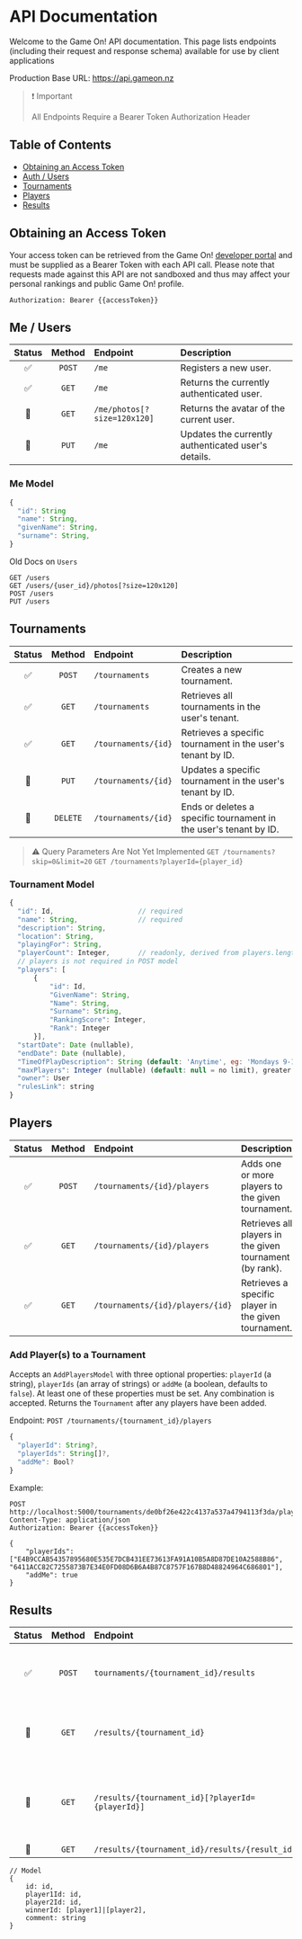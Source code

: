 # API Documentation

Welcome to the Game On! API documentation. This page lists endpoints (including their request and response schema) available for use by client applications

Production Base URL: https://api.gameon.nz

> ❗ Important
>
> All Endpoints Require a Bearer Token Authorization Header

## Table of Contents

- [Obtaining an Access Token](#obtaining-an-access-token)
- [Auth / Users](#me--users)
- [Tournaments](#tournaments)
- [Players](#players)
- [Results](#resuls)

## Obtaining an Access Token
Your access token can be retrieved from the Game On! [developer portal](https://gameon.nz/developer) and must be supplied as a Bearer Token with each API call. Please note that requests made against this API are not sandboxed and thus may affect your personal rankings and public Game On! profile.

    Authorization: Bearer {{accessToken}}

## Me / Users

| Status | Method | Endpoint | Description  |
|:----:|:----:|:-----|:--------|
| ✅ | `POST` | `/me`   | Registers a new user. |
| ✅ | `GET` |`/me`   | Returns the currently authenticated user.  |
| 🔴 | `GET` |`/me/photos[?size=120x120]`   | Returns the avatar of the current user.  |
| 🔴 | `PUT` |`/me`   | Updates the currently authenticated user's details.  |

### Me Model
```javascript
{
  "id": String
  "name": String,
  "givenName": String,
  "surname": String,
}
```

Old Docs on `Users`

    GET /users
    GET /users/{user_id}/photos[?size=120x120]
    POST /users
    PUT /users

## Tournaments

| Status | Method | Endpoint | Description  |
|:----:|:----:|:-----|:--------|
| ✅ | `POST` |`/tournaments`   | Creates a new tournament. |
| ✅ | `GET` |`/tournaments`   | Retrieves all tournaments in the user's tenant. |
| ✅ | `GET` |`/tournaments/{id}`   | Retrieves a specific tournament in the user's tenant by ID. |
| 🔴 | `PUT` |`/tournaments/{id}`   | Updates a specific tournament in the user's tenant by ID. |
| 🔴 | `DELETE` |`/tournaments/{id}`   | Ends or deletes a specific tournament in the user's tenant by ID. |

> ⚠️ Query Parameters Are Not Yet Implemented
> `GET /tournaments?skip=0&limit=20`
> `GET /tournaments?playerId={player_id}`

### Tournament Model
```javascript
{
  "id": Id,                     // required
  "name": String,               // required
  "description": String,
  "location": String,
  "playingFor": String,
  "playerCount": Integer,       // readonly, derived from players.length
  // players is not required in POST model
  "players": [
      {
          "id": Id,
          "GivenName": String,
          "Name": String,
          "Surname": String,
          "RankingScore": Integer,
          "Rank": Integer
      }],
  "startDate": Date (nullable),
  "endDate": Date (nullable),
  "TimeOfPlayDescription": String (default: 'Anytime', eg: 'Mondays 9-10am'),
  "maxPlayers": Integer (nullable) (default: null = no limit), greater than 1 is valid
  "owner": User
  "rulesLink": string
}
```

## Players

| Status | Method | Endpoint | Description  |
|:----:|:----:|:-----|:--------|
| ✅ |`POST` |`/tournaments/{id}/players`   | Adds one or more players to the given tournament. |
| ✅ | `GET`|`/tournaments/{id}/players`   | Retrieves all players in the given tournament (by rank). |
| ✅ | `GET`|`/tournaments/{id}/players/{id}`   | Retrieves a specific player in the given tournament. |

### Add Player(s) to a Tournament

Accepts an `AddPlayersModel` with three optional properties: `playerId` (a string), `playerIds` (an array of strings) or `addMe` (a boolean, defaults to `false`). At least one of these properties must be set. Any combination is accepted. Returns the `Tournament` after any players have been added.

Endpoint: `POST /tournaments/{tournament_id}/players`

```javascript
{
  "playerId": String?,
  "playerIds": String[]?,
  "addMe": Bool?
}
```

Example:

    POST http://localhost:5000/tournaments/de0bf26e422c4137a537a4794113f3da/players
    Content-Type: application/json
    Authorization: Bearer {{accessToken}}

    {
        "playerIds": ["E4B9CCAB54357895680E535E7DCB431EE73613FA91A10B5A8D87DE10A2588B86", "6411ACC82C7255873B7E34E0FD08D6B6A4B87C8757F167B8D48824964C686801"],
        "addMe": true
    }

## Results

| Status | Method | Endpoint | Description  |
|:----:|:----:|:-----|:--------|
| ✅ |`POST` |`tournaments/{tournament_id}/results`   | Submits a new score for a given tournament ID. |
| 🔴 |`GET` |`/results/{tournament_id}`   | Retrieves all scores for a given tournament ID. |
| 🔴 | `GET` | `/results/{tournament_id}[?playerId={playerId}]` | Get all results for a Tournament with optional `playerId` filter |
| 🔴 | `GET` | `/results/{tournament_id}/results/{result_id}` | Get a result |

    // Model
    {
        id: id,
        player1Id: id,
        player2Id: id,
        winnerId: [player1]|[player2],
        comment: string
    }
